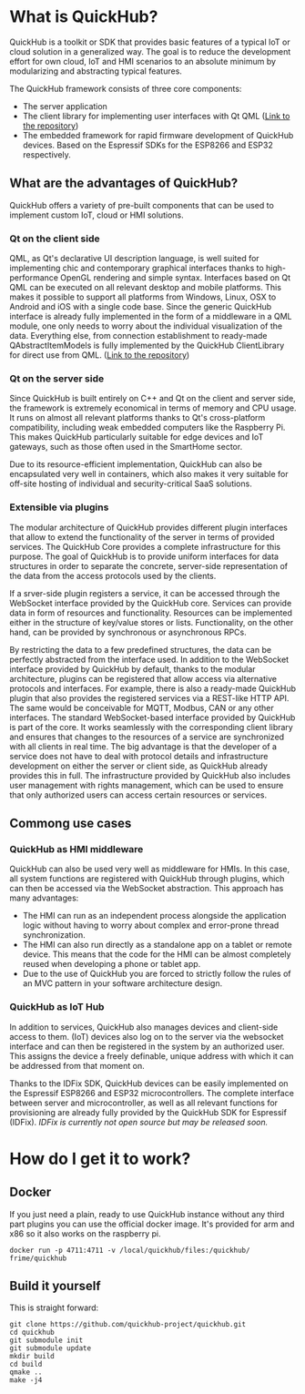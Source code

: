 
# What is QuickHub?

QuickHub is a toolkit or SDK that provides basic features of a typical IoT or cloud solution in a generalized way. The goal is to reduce the development effort for own cloud, IoT and HMI scenarios to an absolute minimum by modularizing and abstracting typical features.

The QuickHub framework consists of three core components:

  - The server application
  - The client library for implementing user interfaces with Qt QML  ([Link to the repository](https://github.com/quickhub-project/quickhub-qmlclientmodule))
  - The embedded framework for rapid firmware development of QuickHub devices. Based on the Espressif SDKs for the ESP8266 and ESP32 respectively. 

## What are the advantages of QuickHub? 

QuickHub offers a variety of pre-built components that can be used to implement custom IoT, cloud or HMI solutions. 

### Qt on the client side

QML, as Qt's declarative UI description language, is well suited for implementing chic and contemporary graphical interfaces thanks to high-performance OpenGL rendering and simple syntax. Interfaces based on Qt QML can be executed on all relevant desktop and mobile platforms. This makes it possible to support all platforms from Windows, Linux, OSX to Android and iOS with a single code base. Since the generic QuickHub interface is already fully implemented in the form of a middleware in a QML module, one only needs to worry about the individual visualization of the data.  Everything else, from connection establishment to ready-made QAbstractItemModels is fully implemented by the QuickHub ClientLibrary for direct use from QML. ([Link to the repository](https://github.com/quickhub-project/quickhub-qmlclientmodule))

### Qt on the server side 

Since QuickHub is built entirely on C++ and Qt on the client and server side, the framework is extremely economical in terms of memory and CPU usage. It runs on almost all relevant platforms thanks to Qt's cross-platform compatibility, including weak embedded computers like the Raspberry Pi. This makes QuickHub particularly suitable for edge devices and IoT gateways, such as those often used in the SmartHome sector. 

Due to its resource-efficient implementation, QuickHub can also be encapsulated very well in containers, which also makes it very suitable for off-site hosting of individual and security-critical SaaS solutions.


### Extensible via plugins 

The modular architecture of QuickHub provides different plugin interfaces that allow to extend the functionality of the server in terms of provided services. The QuickHub Core provides a complete infrastructure for this purpose. The goal of QuickHub is to provide uniform interfaces for data structures in order to separate the concrete, server-side representation of the data from the access protocols used by the clients.

If a srver-side plugin registers a service, it can be accessed through the WebSocket interface provided by the QuickHub core. Services can provide data in form of resources and functionality. Resources can be implemented either in the structure of key/value stores or lists. Functionality, on the other hand, can be provided by synchronous or asynchronous RPCs. 

By restricting the data to a few predefined structures, the data can be perfectly abstracted from the interface used.  In addition to the WebSocket interface provided by QuickHub by default, thanks to the modular architecture, plugins can be registered that allow access via alternative protocols and interfaces.  For example, there is also a ready-made QuickHub plugin that also provides the registered services via a REST-like HTTP API. The same would be conceivable for MQTT, Modbus, CAN or any other interfaces. The standard WebSocket-based interface provided by QuickHub is part of the core. It works seamlessly with the corresponding client library and ensures that changes to the resources of a service are synchronized with all clients in real time. The big advantage is that the developer of a service does not have to deal with protocol details and infrastructure development on either the server or client side, as QuickHub already provides this in full.  The infrastructure provided by QuickHub also includes user management with rights management, which can be used to ensure that only authorized users can access certain resources or services.

## Commong use cases

### QuickHub as HMI middleware

QuickHub can also be used very well as middleware for HMIs. In this case, all system functions are registered with QuickHub through plugins, which can then be accessed via the WebSocket abstraction. 
This approach has many advantages: 

- The HMI can run as an independent process alongside the application logic without having to worry about complex and error-prone thread synchronization. 
- The HMI can also run directly as a standalone app on a tablet or remote device. This means that the code for the HMI can be almost completely reused when developing a phone or tablet app.
- Due to the use of QuickHub you are forced to strictly follow the rules of an MVC pattern in your software architecture design.


### QuickHub as IoT Hub 

In addition to services, QuickHub also manages devices and client-side access to them. (IoT) devices also log on to the server via the websocket interface and can then be registered in the system by an authorized user. This assigns the device a freely definable, unique address with which it can be addressed from that moment on.

Thanks to the IDFix SDK, QuickHub devices can be easily implemented on the Espressif ESP8266 and ESP32 microcontrollers. The complete interface between server and microcontroller, as well as all relevant functions for provisioning are already fully provided by the QuickHub SDK for Espressif (IDFix). *IDFix is currently not open source but may be released soon.*

# How do I get it to work?

## Docker

If you just need a plain, ready to use QuickHub instance without any third part plugins you can use the official docker image. It's provided for arm and x86 so it also works on the raspberry pi.

```docker
docker run -p 4711:4711 -v /local/quickhub/files:/quickhub/ frime/quickhub
```

## Build it yourself

This is straight forward:

```
git clone https://github.com/quickhub-project/quickhub.git
cd quickhub
git submodule init
git submodule update
mkdir build
cd build
qmake ..
make -j4
```



